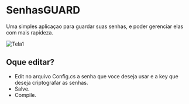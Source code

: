 # SenhasGUARD
Uma simples aplicaçao para guardar suas senhas, e poder gerenciar elas com mais rapideza.

![Tela1](https://i.imgur.com/TJnU3Ml.png)

## Oque editar?
* Edit no arquivo Config.cs a senha que voce deseja usar e a key que deseja criptografar as senhas.
* Salve.
* Compile.

